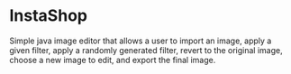 InstaShop
=========

Simple java image editor that allows a user to import an image, apply a given filter, apply a randomly generated filter, revert to the original image, choose a new image to edit, and export the final image. 
